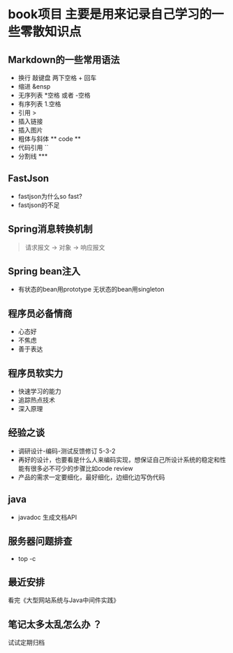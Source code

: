 # book项目 主要是用来记录自己学习的一些零散知识点

## Markdown的一些常用语法
- 换行 敲键盘 两下空格 + 回车
- 缩进 &ensp
- 无序列表  *空格 或者 -空格
- 有序列表 1.空格
- 引用 >
- 插入链接 []()
- 插入图片 ![]()
- 粗体与斜体 ** code **
- 代码引用 ``
- 分割线 ***




## FastJson
- fastjson为什么so fast?
- fastjson的不足

## Spring消息转换机制
> 请求报文 -> 对象 -> 响应报文	

## Spring bean注入
- 有状态的bean用prototype 无状态的bean用singleton

## 程序员必备情商
- 心态好
- 不焦虑
- 善于表达

## 程序员软实力
- 快速学习的能力
- 追踪热点技术
- 深入原理

## 经验之谈
- 调研设计-编码-测试反馈修订 5-3-2
- 再好的设计，也要看是什么人来编码实现，想保证自己所设计系统的稳定和性能有很多必不可少的步骤比如code review
- 产品的需求一定要细化，最好细化，边细化边写伪代码

## java
- javadoc 生成文档API

## 服务器问题排查
- top -c

## 最近安排
看完《大型网站系统与Java中间件实践》

## 笔记太多太乱怎么办 ？
试试定期归档
